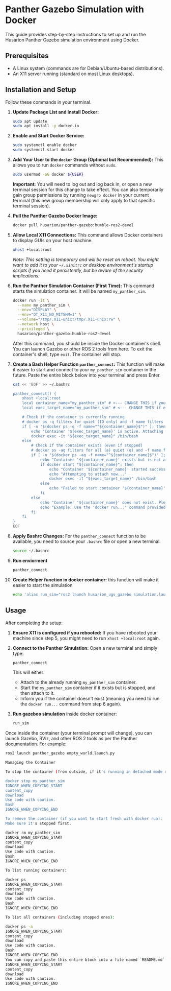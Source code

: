 
# Panther Gazebo Simulation with Docker

This guide provides step-by-step instructions to set up and run the Husarion Panther Gazebo simulation environment using Docker.

## Prerequisites

*   A Linux system (commands are for Debian/Ubuntu-based distributions).
*   An X11 server running (standard on most Linux desktops).

## Installation and Setup

Follow these commands in your terminal.

1.  **Update Package List and Install Docker:**
    ```bash
    sudo apt update
    sudo apt install -y docker.io
    ```

2.  **Enable and Start Docker Service:**
    ```bash
    sudo systemctl enable docker
    sudo systemctl start docker
    ```

3.  **Add Your User to the `docker` Group (Optional but Recommended):**
    This allows you to run `docker` commands without `sudo`.
    ```bash
    sudo usermod -aG docker ${USER}
    ```
    **Important:** You will need to log out and log back in, or open a new terminal session for this change to take effect. You can also temporarily gain group permissions by running `newgrp docker` in your current terminal (this new group membership will only apply to that specific terminal session).

4.  **Pull the Panther Gazebo Docker Image:**
    ```bash
    docker pull husarion/panther-gazebo:humble-ros2-devel
    ```

5.  **Allow Local X11 Connections:**
    This command allows Docker containers to display GUIs on your host machine.
    ```bash
    xhost +local:root
    ```
    *Note: This setting is temporary and will be reset on reboot. You might want to add it to your `~/.xinitrc` or desktop environment's startup scripts if you need it persistently, but be aware of the security implications.*

6.  **Run the Panther Simulation Container (First Time):**
    This command starts the simulation container. It will be named `my_panther_sim`.
    ```bash
    docker run -it \
      --name my_panther_sim \
      --env="DISPLAY" \
      --env="QT_X11_NO_MITSHM=1" \
      --volume="/tmp/.X11-unix:/tmp/.X11-unix:rw" \
      --network host \
      --privileged \
      husarion/panther-gazebo:humble-ros2-devel
    ```
    After this command, you should be inside the Docker container's shell. You can launch Gazebo or other ROS 2 tools from here. To exit the container's shell, type `exit`. The container will stop.

7.  **Create a Bash Helper Function `panther_connect`:**
    This function will make it easier to start and connect to your `my_panther_sim` container in the future. Paste the entire block below into your terminal and press Enter.
    ```bash
    cat << 'EOF' >> ~/.bashrc

    panther_connect() {
        xhost +local:root
        local container_name="my_panther_sim" # <--- CHANGE THIS if your container name is different
        local exec_target_name="my_panther_sim" # <--- CHANGE THIS if exec target is different from start target (usually the same)

        # Check if the container is currently running
        # docker ps -q filters for quiet (ID only) and -f name filters by exact name
        if [ -n "$(docker ps -q -f name="^${container_name}$")" ]; then
            echo "Container '${exec_target_name}' is active. Attaching with exec..."
            docker exec -it "${exec_target_name}" /bin/bash
        else
            # Check if the container exists (even if stopped)
            # docker ps -aq filters for all (a) quiet (q) and -f name filters by exact name
            if [ -n "$(docker ps -aq -f name="^${container_name}$")" ]; then
                echo "Container '${container_name}' exists but is not active. Starting..."
                if docker start "${container_name}"; then
                    echo "Container '${container_name}' started successfully."
                    echo "Attempting to attach now..."
                    docker exec -it "${exec_target_name}" /bin/bash
                else
                    echo "Failed to start container '${container_name}'. Check Docker logs."
                fi
            else
                echo "Container '${container_name}' does not exist. Please create or run it first."
                echo "Example: Use the 'docker run...' command provided in the setup instructions."
            fi
        fi
    }
    EOF
    ```

8.  **Apply Bashrc Changes:**
    For the `panther_connect` function to be available, you need to source your `.bashrc` file or open a new terminal.
    ```bash
    source ~/.bashrc
    ```
9. **Run enviorment**
    ```bash
    panther_connect
    ```
10. **Create Helper function in docker container:**
    this function will make it easier to start the simulation
    ```bash
    echo 'alias run_sim="ros2 launch husarion_ugv_gazebo simulation.launch.py"' >> ~/.bashrc
    ```

## Usage

After completing the setup:

1.  **Ensure X11 is configured if you rebooted:**
    If you have rebooted your machine since step 5, you might need to run `xhost +local:root` again.

2.  **Connect to the Panther Simulation:**
    Open a new terminal and simply type:
    ```bash
    panther_connect
    ```
    This will either:
    *   Attach to the already running `my_panther_sim` container.
    *   Start the `my_panther_sim` container if it exists but is stopped, and then attach to it.
    *   Inform you if the container doesn't exist (meaning you need to run the `docker run...` command from step 6 again).
3. **Run gazeboo simulation**
   inside docker container:
   ```bash
   run_sim
   ```

Once inside the container (your terminal prompt will change), you can launch Gazebo, RViz, and other ROS 2 tools as per the Panther documentation. For example:
```bash
ros2 launch panther_gazebo empty_world.launch.py

Managing the Container

To stop the container (from outside, if it's running in detached mode or you exited its shell):

docker stop my_panther_sim
IGNORE_WHEN_COPYING_START
content_copy
download
Use code with caution.
Bash
IGNORE_WHEN_COPYING_END

To remove the container (if you want to start fresh with docker run):
Make sure it's stopped first.

docker rm my_panther_sim
IGNORE_WHEN_COPYING_START
content_copy
download
Use code with caution.
Bash
IGNORE_WHEN_COPYING_END

To list running containers:

docker ps
IGNORE_WHEN_COPYING_START
content_copy
download
Use code with caution.
Bash
IGNORE_WHEN_COPYING_END

To list all containers (including stopped ones):

docker ps -a
IGNORE_WHEN_COPYING_START
content_copy
download
Use code with caution.
Bash
IGNORE_WHEN_COPYING_END
You can copy and paste this entire block into a file named `README.md`.
IGNORE_WHEN_COPYING_START
content_copy
download
Use code with caution.
IGNORE_WHEN_COPYING_END
